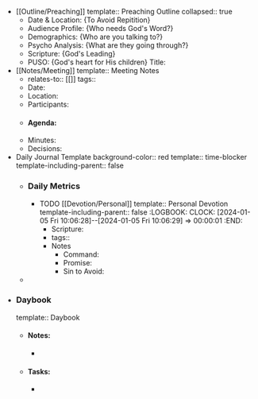 - [[Outline/Preaching]]
  template:: Preaching Outline
  collapsed:: true
	- Date & Location: {To Avoid Repitition}
	- Audience Profile: {Who needs God's Word?}
	- Demographics: {Who are you talking to?}
	- Psycho Analysis: {What are they going through?}
	- Scripture: {God's Leading}
	- PUSO: {God's heart for His children}
	  Title:
- [[Notes/Meeting]]
  template:: Meeting Notes
	- relates-to:: [[]]
	  tags::
	- Date:
	- Location:
	- Participants:
	- #### Agenda:
	- Minutes:
	- Decisions:
- Daily Journal Template
  background-color:: red
  template:: time-blocker
  template-including-parent:: false
	- ### Daily Metrics
		- TODO [[Devotion/Personal]]
		  template:: Personal Devotion
		  template-including-parent:: false
		  :LOGBOOK:
		  CLOCK: [2024-01-05 Fri 10:06:28]--[2024-01-05 Fri 10:06:29] =>  00:00:01
		  :END:
			- Scripture:
			- tags::
			- Notes
				- Command:
				- Promise:
				- Sin to Avoid:
	-
- ### Daybook
  template:: Daybook
	- #### Notes:
		-
	- #### Tasks:
		-
